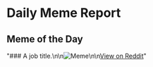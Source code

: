 # Daily Meme Report

## Meme of the Day
"### A job title.\n\n![Meme](https://i.redd.it/vwz52q3vtvwf1.png)\n\n[View on Reddit](https://redd.it/1oe6s6a)"
